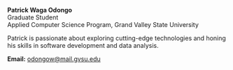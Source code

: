 **Patrick Waga Odongo**  
Graduate Student  
Applied Computer Science Program, Grand Valley State University  

Patrick is passionate about exploring cutting-edge technologies and honing his skills in software development and data analysis.

**Email:** odongow@mail.gvsu.edu